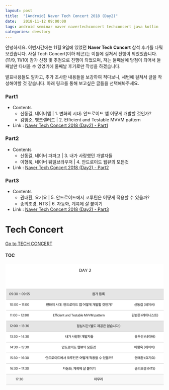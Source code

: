 ```yaml
---
layout: post
title:  "[Android] Naver Tech Concert 2018 (Day2)"
date:   2018-11-12 09:00:00
tags: android seminar naver navertechconcert techconcert java kotlin
categories: devstory
---
```


안녕하세요. 이번시간에는 11월 9일에 있었던 **Naver Tech Concert** 참석 후기를 다뤄보겠습니다. 사실 Tech Concert(이하 테콘)는 이틀에 걸쳐서 진행이 되었었습니다. (11/9, 11/10) 참가 신청 및 추첨으로 진행이 되었으며, 저는 둘째날에 당첨이 되어서 둘째날만 다녀올 수 있었기에 둘째날 후기로만 작성을 하겠습니다.

발표내용들도 알차고, 추가 조사한 내용들을 보강하여 적다보니, 세번에 걸쳐서 글을 작성해야할 것 같습니다. 아래 링크를 통해 보고싶은 글들을 선택해봐주세요.

### Part1
- Contents
    - 신동길, 네이버앱 \| 1. 변화의 시대: 안드로이드 앱 어떻게 개발할 것인가?
    - 김범준, 뱅크샐러드 \| 2. Efficient and Testable MVVM pattern
- Link : [Naver Tech Concert 2018 (Day2) - Part1](/devstory/2018/11/12/Naver-Tech-Concert-Part1/)


### Part2
- Contents
    - 신동길, 네이버 파파고 \| 3. 내가 사랑했던 개발자들
    - 이형욱, 네이버 웨일브라우저 \| 4. 안드로이드 웹뷰의 모든것
-  Link : [Naver Tech Concert 2018 (Day2) - Part2](/devstory/2018/11/12/Naver-Tech-Concert-Part2/)


### Part3
- Contents
    - 권태환, 요기요 \| 5. 안드로이드에서 코루틴은 어떻게 적용할 수 있을까?
    - 송의초경, NTS \| 6. 자동화, 계륵에 살 붙이기
- Link : [Naver Tech Concert 2018 (Day2) - Part3](/devstory/2018/11/12/Naver-Tech-Concert-Part3/)



# Tech Concert
[Go to TECH CONCERT](https://techcon.naver.com/)

#### TOC
![toc.png](/static/assets/img/posts/navertechconcert18/toc.png)